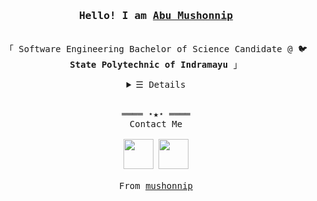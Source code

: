 <h3 align="center"><samp>Hello! I am <b><a rel="nofollow noopener noreferrer" target="_blank" href="https://github.com/mushonnip">Abu Mushonnip</a></b></samp></h3>
<p align="center"><br>
  <samp>
    「 Software Engineering Bachelor of Science Candidate @ 🐦 <b>State Polytechnic of Indramayu</b> 」<br>
  </samp>
</p>
<details align="center">
   <summary> <samp>&#9776; Details</samp></summary>
   <p align="center">
     <br>
  <img src="https://github-readme-stats.vercel.app/api?username=mushonnip&show_icons=true&hide_border=true&hide=issues&title_color=5391FE&icon_color=000000&text_color=555"></img>
  </samp>
  </p>
</details>
<br>
<samp>
  <p align="center">
    ════ ⋆★⋆ ════<br>
    Contact Me<br><br>
    <a href="https://twitter.com/AMushonnip"><img src="https://img.icons8.com/color/50/000000/twitter-circled.png" width="48"></a>
    <a href="https://linkedin.com/in/abu-mushonnip"><img src="https://img.icons8.com/fluent/48/000000/linkedin.png" width="48"></a>
    <br><br>
    From <a href="https://github.com/mushonnip/mushonnip">mushonnip</a><br>
  </p>
</samp>
